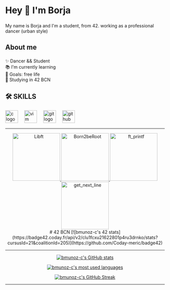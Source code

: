 
<h1 align="left">Hey 👋  I'm Borja</h1>

###

<p align="left">My name is Borja and I'm a student, from 42. working as a professional dancer (urban style)</p>

###

<h2 align="left">About me</h2>

###

<p align="left">✨ Dancer && Student<br>📚 I'm currently learning<br>🎯 Goals: free life<br>🎲 Studying in 42 BCN</p>

###

<h2 align="left">🛠 SKILLS</h2>

###

<div align="left">
  <img src="https://cdn.jsdelivr.net/gh/devicons/devicon/icons/c/c-original.svg" height="40" alt="c logo"  />
  <img width="12" />
  <img src="https://cdn.jsdelivr.net/gh/devicons/devicon/icons/vim/vim-original.svg" height="40" alt="vim logo"  />
  <img width="12" />
  <img src="https://cdn.jsdelivr.net/gh/devicons/devicon/icons/git/git-original.svg" height="40" alt="git logo"  />
  <img width="12" />
  <img src="https://cdn.jsdelivr.net/gh/devicons/devicon/icons/github/github-original.svg" height="40" alt="github logo"  />
</div>

- - -
<div align="center">
  <div align="center">
    <a href="https://github.com/bmunoz-c/libft">
        <img alt="Libft" src="https://raw.githubusercontent.com/ayogun/42-project-badges/main/badges/libfte.png" width="150" height="150">
    </a>
    <a href="https://github.com/bmunoz-c/Born2BeRoot">
        <img alt="Born2beRoot" src="https://raw.githubusercontent.com/ayogun/42-project-badges/main/badges/born2berootm.png" width="150" height="150">
    </a>
    <a href="https://github.com/bmunoz-c/ft_printf">
        <img alt="ft_printf" src="https://raw.githubusercontent.com/ayogun/42-project-badges/main/badges/ft_printfe.png" width="150" height="150">
    </a>
    <a href="https://github.com/bmunoz-c/get_next_line">
        <img alt="get_next_line" src="https://raw.githubusercontent.com/ayogun/42-project-badges/main/badges/get_next_linem.png" width="150" height="150">
    </a>
</div>
# 42 BCN
[![bmunoz-c's 42 stats](https://badge42.coday.fr/api/v2/clu1fcxu21622801p4ru3drnko/stats?cursusId=21&coalitionId=205)](https://github.com/Coday-meric/badge42)

- - -

 [![bmunoz-c's GitHub stats](https://github-readme-stats.vercel.app/api?username=bmunoz-c&hide_title=false&hide_rank=false&show_icons=true&include_all_commits=true&count_private=true&disable_animations=false&theme=dracula&locale=en&hide_border=false&order=1)](https://github.com/bmunoz-c?tab=repositories) 
 
 [![bmunoz-c's most used languages](https://github-readme-stats.vercel.app/api/top-langs?username=bmunoz-c&locale=en&hide_title=false&layout=compact&card_width=320&langs_count=5&theme=dracula&hide_border=false&order=2)](https://github.com/bmunoz-c?tab=repositories) 
 
 [![bmunoz-c's GitHub Streak](https://streak-stats.demolab.com?user=bmunoz-c&locale=en&mode=daily&theme=dracula&hide_border=false&border_radius=5&order=3)](https://github.com/bmunoz-c) 

- - -

</div>
